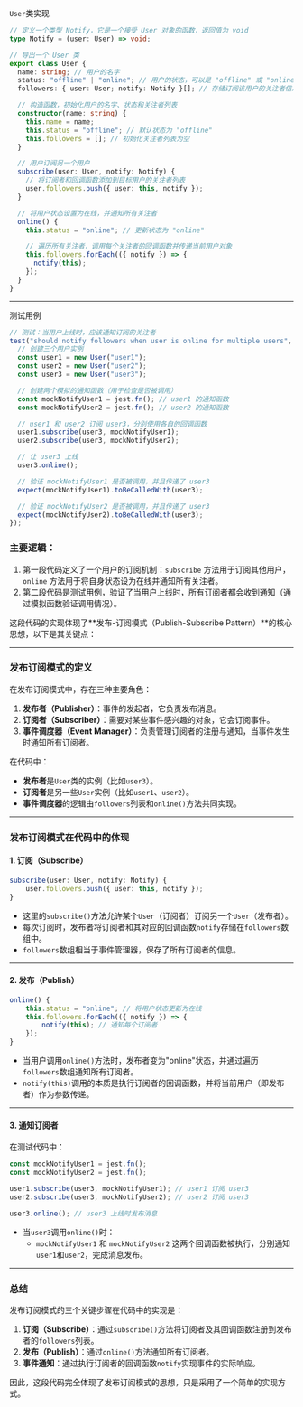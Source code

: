 

`User`类实现

```typescript
// 定义一个类型 Notify，它是一个接受 User 对象的函数，返回值为 void
type Notify = (user: User) => void;

// 导出一个 User 类
export class User {
  name: string; // 用户的名字
  status: "offline" | "online"; // 用户的状态，可以是 "offline" 或 "online"
  followers: { user: User; notify: Notify }[]; // 存储订阅该用户的关注者信息，包括用户和回调函数

  // 构造函数，初始化用户的名字、状态和关注者列表
  constructor(name: string) {
    this.name = name;
    this.status = "offline"; // 默认状态为 "offline"
    this.followers = []; // 初始化关注者列表为空
  }

  // 用户订阅另一个用户
  subscribe(user: User, notify: Notify) {
    // 将订阅者和回调函数添加到目标用户的关注者列表
    user.followers.push({ user: this, notify });
  }

  // 将用户状态设置为在线，并通知所有关注者
  online() {
    this.status = "online"; // 更新状态为 "online"

    // 遍历所有关注者，调用每个关注者的回调函数并传递当前用户对象
    this.followers.forEach(({ notify }) => {
      notify(this);
    });
  }
}
```

---

测试用例

```typescript
// 测试：当用户上线时，应该通知订阅的关注者
test("should notify followers when user is online for multiple users", () => {
  // 创建三个用户实例
  const user1 = new User("user1");
  const user2 = new User("user2");
  const user3 = new User("user3");

  // 创建两个模拟的通知函数（用于检查是否被调用）
  const mockNotifyUser1 = jest.fn(); // user1 的通知函数
  const mockNotifyUser2 = jest.fn(); // user2 的通知函数

  // user1 和 user2 订阅 user3，分别使用各自的回调函数
  user1.subscribe(user3, mockNotifyUser1);
  user2.subscribe(user3, mockNotifyUser2);

  // 让 user3 上线
  user3.online();

  // 验证 mockNotifyUser1 是否被调用，并且传递了 user3
  expect(mockNotifyUser1).toBeCalledWith(user3);

  // 验证 mockNotifyUser2 是否被调用，并且传递了 user3
  expect(mockNotifyUser2).toBeCalledWith(user3);
});
```

### 主要逻辑：

1. 第一段代码定义了一个用户的订阅机制：`subscribe` 方法用于订阅其他用户，`online` 方法用于将自身状态设为在线并通知所有关注者。
2. 第二段代码是测试用例，验证了当用户上线时，所有订阅者都会收到通知（通过模拟函数验证调用情况）。


这段代码的实现体现了**发布-订阅模式（Publish-Subscribe Pattern）**的核心思想，以下是其关键点：

---

### 发布订阅模式的定义

在发布订阅模式中，存在三种主要角色：

1. **发布者（Publisher）**：事件的发起者，它负责发布消息。
2. **订阅者（Subscriber）**：需要对某些事件感兴趣的对象，它会订阅事件。
3. **事件调度器（Event Manager）**：负责管理订阅者的注册与通知，当事件发生时通知所有订阅者。

在代码中：

- **发布者**是`User`类的实例（比如`user3`）。
- **订阅者**是另一些`User`实例（比如`user1`、`user2`）。
- **事件调度器**的逻辑由`followers`列表和`online()`方法共同实现。

---

### 发布订阅模式在代码中的体现

#### 1. **订阅（Subscribe）**

```typescript
subscribe(user: User, notify: Notify) {
    user.followers.push({ user: this, notify });
}
```

- 这里的`subscribe()`方法允许某个`User`（订阅者）订阅另一个`User`（发布者）。
- 每次订阅时，发布者将订阅者和其对应的回调函数`notify`存储在`followers`数组中。
- `followers`数组相当于事件管理器，保存了所有订阅者的信息。

---

#### 2. **发布（Publish）**

```typescript
online() {
    this.status = "online"; // 将用户状态更新为在线
    this.followers.forEach(({ notify }) => {
        notify(this); // 通知每个订阅者
    });
}
```

- 当用户调用`online()`方法时，发布者变为"online"状态，并通过遍历`followers`数组通知所有订阅者。
- `notify(this)`调用的本质是执行订阅者的回调函数，并将当前用户（即发布者）作为参数传递。

---

#### 3. **通知订阅者**

在测试代码中：

```typescript
const mockNotifyUser1 = jest.fn();
const mockNotifyUser2 = jest.fn();

user1.subscribe(user3, mockNotifyUser1); // user1 订阅 user3
user2.subscribe(user3, mockNotifyUser2); // user2 订阅 user3

user3.online(); // user3 上线时发布消息
```

- 当`user3`调用`online()`时：
    - `mockNotifyUser1` 和 `mockNotifyUser2` 这两个回调函数被执行，分别通知`user1`和`user2`，完成消息发布。

---

### 总结

发布订阅模式的三个关键步骤在代码中的实现是：

1. **订阅（Subscribe）**：通过`subscribe()`方法将订阅者及其回调函数注册到发布者的`followers`列表。
2. **发布（Publish）**：通过`online()`方法通知所有订阅者。
3. **事件通知**：通过执行订阅者的回调函数`notify`实现事件的实际响应。

因此，这段代码完全体现了发布订阅模式的思想，只是采用了一个简单的实现方式。